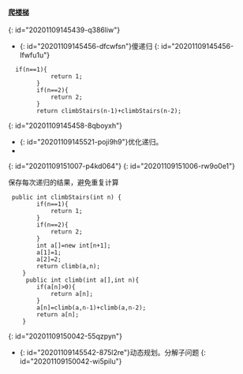 #### [ 爬楼梯](https://leetcode-cn.com/problems/climbing-stairs/)
{: id="20201109145439-q386liw"}

* {: id="20201109145456-dfcwfsn"}傻递归
{: id="20201109145456-lfwfu1u"}

```
  if(n==1){
            return 1;
        }
        if(n==2){
            return 2;
        }
        return climbStairs(n-1)+climbStairs(n-2);
```
{: id="20201109145458-8qboyxh"}

* {: id="20201109145521-poji9h9"}优化递归。
*
{: id="20201109151007-p4kd064"}
{: id="20201109151006-rw9o0e1"}

保存每次递归的结果，避免重复计算

```
 public int climbStairs(int n) {
        if(n==1){
            return 1;
        }
        if(n==2){
            return 2;
        }
        int a[]=new int[n+1];
        a[1]=1;
        a[2]=2;
        return climb(a,n);
    }
     public int climb(int a[],int n){
        if(a[n]>0){
            return a[n];
        }
        a[n]=climb(a,n-1)+climb(a,n-2);
        return a[n];
    }
```
{: id="20201109150042-55qzpyn"}

* {: id="20201109145542-875l2re"}动态规划。分解子问题
{: id="20201109150042-wi5pilu"}

